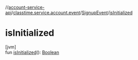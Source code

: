 //[account-service-api](../../../index.md)/[classtime.service.account.event](../index.md)/[SignupEvent](index.md)/[isInitialized](is-initialized.md)

# isInitialized

[jvm]\
fun [isInitialized](is-initialized.md)(): [Boolean](https://kotlinlang.org/api/latest/jvm/stdlib/kotlin/-boolean/index.html)
